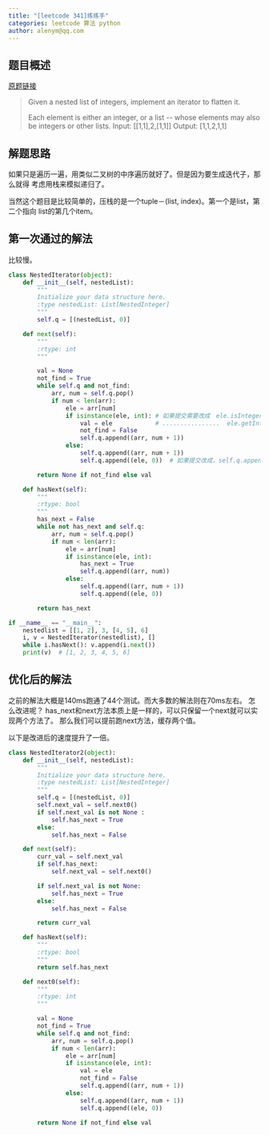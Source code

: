 ```yaml
---
title: "[leetcode 341]练练手"
categories: leetcode 算法 python
author: alenym@qq.com
---
```




## <a name="hh0"></a> 题目概述 ##

[原题链接](https://leetcode.com//problems/flatten-nested-list-iterator/description/)

>   Given a nested list of integers, implement an iterator to flatten it.
>   
>   Each element is either an integer, or a list -- whose elements may also be integers or other lists.
>   Input: [[1,1],2,[1,1]]
>   Output: [1,1,2,1,1]

<!-- more -->

## <a name="hh1"></a> 解题思路 ##

如果只是遍历一遍，用类似二叉树的中序遍历就好了。但是因为要生成迭代子，那么就得
考虑用栈来模拟递归了。

当然这个题目是比较简单的，压栈的是一个tuple－(list, index)。第一个是list，第二个指向
list的第几个item。

## <a name="hh2"></a> 第一次通过的解法　 ##

比较慢。

```python
class NestedIterator(object):
    def __init__(self, nestedList):
        """
        Initialize your data structure here.
        :type nestedList: List[NestedInteger]
        """
        self.q = [(nestedList, 0)]

    def next(self):
        """
        :rtype: int
        """

        val = None
        not_find = True
        while self.q and not_find:
            arr, num = self.q.pop()
            if num < len(arr):
                ele = arr[num]
                if isinstance(ele, int): # 如果提交需要改成　ele.isInteger()
                    val = ele            # ................  ele.getInteger()
                    not_find = False
                    self.q.append((arr, num + 1))
                else:
                    self.q.append((arr, num + 1))
                    self.q.append((ele, 0))  # 如果提交改成，self.q.append((ele.getList(),0))

        return None if not_find else val

    def hasNext(self):
        """
        :rtype: bool
        """
        has_next = False
        while not has_next and self.q:
            arr, num = self.q.pop()
            if num < len(arr):
                ele = arr[num]
                if isinstance(ele, int):
                    has_next = True
                    self.q.append((arr, num))
                else:
                    self.q.append((arr, num + 1))
                    self.q.append((ele, 0))

        return has_next

if __name__ == "__main__":
    nestedlist = [[1, 2], 3, [4, 5], 6]
    i, v = NestedIterator(nestedlist), []
    while i.hasNext(): v.append(i.next())
    print(v)  # [1, 2, 3, 4, 5, 6]
```

## <a name="hh3"></a> 优化后的解法 ##

之前的解法大概是140ms跑通了44个测试。而大多数的解法则在70ms左右。
怎么改进呢？
has_next和next方法本质上是一样的，可以只保留一个next就可以实现两个方法了。
那么我们可以提前跑next方法，缓存两个值。


以下是改进后的速度提升了一倍。
```python
class NestedIterator2(object):
    def __init__(self, nestedList):
        """
        Initialize your data structure here.
        :type nestedList: List[NestedInteger]
        """
        self.q = [(nestedList, 0)]
        self.next_val = self.next0()
        if self.next_val is not None :
            self.has_next = True
        else:
            self.has_next = False

    def next(self):
        curr_val = self.next_val
        if self.has_next:
            self.next_val = self.next0()

        if self.next_val is not None:
            self.has_next = True
        else:
            self.has_next = False

        return curr_val

    def hasNext(self):
        """
        :rtype: bool
        """
        return self.has_next

    def next0(self):
        """
        :rtype: int
        """

        val = None
        not_find = True
        while self.q and not_find:
            arr, num = self.q.pop()
            if num < len(arr):
                ele = arr[num]
                if isinstance(ele, int):
                    val = ele
                    not_find = False
                    self.q.append((arr, num + 1))
                else:
                    self.q.append((arr, num + 1))
                    self.q.append((ele, 0))

        return None if not_find else val
```

